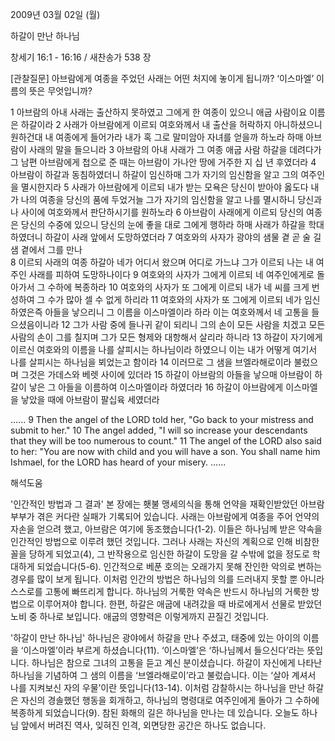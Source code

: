 2009년 03월 02일 (월)

하갈이 만난 하나님



창세기 16:1 - 16:16 / 새찬송가 538 장

[관찰질문]
아브람에게 여종을 주었던 사래는 어떤 처지에 놓이게 됩니까?
‘이스마엘’ 이름의 뜻은 무엇입니까?

1 아브람의 아내 사래는 출산하지 못하였고 그에게 한 여종이 있으니 애굽 사람이요 이름은 하갈이라 
2 사래가 아브람에게 이르되 여호와께서 내 출산을 허락하지 아니하셨으니 원하건대 내 여종에게 들어가라 내가 혹 그로 말미암아 자녀를 얻을까 하노라 하매 아브람이 사래의 말을 들으니라 
3 아브람의 아내 사래가 그 여종 애굽 사람 하갈을 데려다가 그 남편 아브람에게 첩으로 준 때는 아브람이 가나안 땅에 거주한 지 십 년 후였더라 
4 아브람이 하갈과 동침하였더니 하갈이 임신하매 그가 자기의 임신함을 알고 그의 여주인을 멸시한지라 
5 사래가 아브람에게 이르되 내가 받는 모욕은 당신이 받아야 옳도다 내가 나의 여종을 당신의 품에 두었거늘 그가 자기의 임신함을 알고 나를 멸시하니 당신과 나 사이에 여호와께서 판단하시기를 원하노라 
6 아브람이 사래에게 이르되 당신의 여종은 당신의 수중에 있으니 당신의 눈에 좋을 대로 그에게 행하라 하매 사래가 하갈을 학대하였더니 하갈이 사래 앞에서 도망하였더라 
7 여호와의 사자가 광야의 샘물 곁 곧 술 길 샘 곁에서 그를 만나  
8 이르되 사래의 여종 하갈아 네가 어디서 왔으며 어디로 가느냐 그가 이르되 나는 내 여주인 사래를 피하여 도망하나이다 
9 여호와의 사자가 그에게 이르되 네 여주인에게로 돌아가서 그 수하에 복종하라 
10 여호와의 사자가 또 그에게 이르되 내가 네 씨를 크게 번성하여 그 수가 많아 셀 수 없게 하리라 
11 여호와의 사자가 또 그에게 이르되 네가 임신하였은즉 아들을 낳으리니 그 이름을 이스마엘이라 하라 이는 여호와께서 네 고통을 들으셨음이니라 
12 그가 사람 중에 들나귀 같이 되리니 그의 손이 모든 사람을 치겠고 모든 사람의 손이 그를 칠지며 그가 모든 형제와 대항해서 살리라 하니라 
13 하갈이 자기에게 이르신 여호와의 이름을 나를 살피시는 하나님이라 하였으니 이는 내가 어떻게 여기서 나를 살피시는 하나님을 뵈었는고 함이라 
14 이러므로 그 샘을 브엘라해로이라 불렀으며 그것은 가데스와 베렛 사이에 있더라 
15 하갈이 아브람의 아들을 낳으매 아브람이 하갈이 낳은 그 아들을 이름하여 이스마엘이라 하였더라 
16 하갈이 아브람에게 이스마엘을 낳았을 때에 아브람이 팔십육 세였더라 

......
9 Then the angel of the LORD told her, "Go back to your mistress and submit to her." 
10 The angel added, "I will so increase your descendants that they will be too numerous to count." 
11 The angel of the LORD also said to her: "You are now with child and you will have a son. You shall name him Ishmael, for the LORD has heard of your misery. 
......

해석도움





'인간적인 방법과 그 결과'
 본 장에는 횃불 맹세의식을 통해 언약을 재확인받았던 아브람 부부가 겪은 커다란 실패가 기록되어 있습니다. 사래는 아브람에게 여종을 주어 언약의 자손을 얻으려 했고, 아브람은 여기에 동조했습니다(1-2). 이들은 하나님께 받은 약속을 인간적인 방법으로 이루려 했던 것입니다. 그러나 사래는 자신의 계획으로 인해 비참한 꼴을 당하게 되었고(4), 그 반작용으로 임신한 하갈이 도망을 갈 수밖에 없을 정도로 학대하게 되었습니다(5-6). 인간적으로 베푼 호의는 오래가지 못해 잔인한 악의로 변하는 경우를 많이 보게 됩니다. 이처럼 인간의 방법은 하나님의 의를 드러내지 못할 뿐 아니라 스스로를 고통에 빠뜨리게 합니다. 하나님의 거룩한 약속은 반드시 하나님의 거룩한 방법으로 이루어져야 합니다. 한편, 하갈은 애굽에 내려갔을 때 바로에게서 선물로 받았던 노비 중 하나로 보입니다. 애굽의 영향력은 이렇게까지 끈질긴 것입니다.     

'하갈이 만난 하나님'
 하나님은 광야에서 하갈을 만나 주셨고, 태중에 있는 아이의 이름을 ‘이스마엘’이라 부르게 하셨습니다(11). ‘이스마엘’은 ‘하나님께서 들으신다’라는 뜻입니다. 하나님은 참으로 그녀의 고통을 듣고 계신 분이셨습니다. 하갈이 자신에게 나타난 하나님을 기념하여 그 샘의 이름을 ‘브엘라해로이’라고 불렀습니다. 이는 ‘살아 계셔서 나를 지켜보신 자의 우물’이란 뜻입니다(13-14). 이처럼 감찰하시는 하나님을 만난 하갈은 자신의 경솔했던 행동을 회개하고, 하나님의 명령대로 여주인에게 돌아가 그 수하에 복종하게 되었습니다(9). 참된 화해의 길은 하나님을 만나는 데 있습니다. 오늘도 하나님 앞에서 버려진 역사, 잊혀진 인격, 외면당한 공간은 하나도 없습니다.